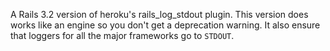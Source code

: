 A Rails 3.2 version of heroku's rails\_log\_stdout plugin. This version
does works like an engine so you don't get a deprecation warning. It
also ensure that loggers for all the major frameworks go to `STDOUT`.
